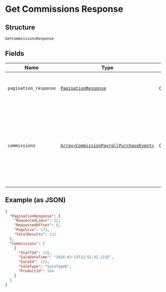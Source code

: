 
# Get Commissions Response

## Structure

`GetCommissionsResponse`

## Fields

| Name | Type | Tags | Description |
|  --- | --- | --- | --- |
| `pagination_response` | [`PaginationResponse`](../../doc/models/pagination-response.md) | Optional | Contains information about the pagination to use. |
| `commissions` | [`Array<CommissionPayrollPurchaseEvent>`](../../doc/models/commission-payroll-purchase-event.md) | Optional | Contains information about commissions earned by staff for sales within the given date range. Results are ordered by `SaleId`, then by `StaffId`. |

## Example (as JSON)

```json
{
  "PaginationResponse": {
    "RequestedLimit": 22,
    "RequestedOffset": 0,
    "PageSize": 172,
    "TotalResults": 112
  },
  "Commissions": [
    {
      "StaffId": 216,
      "SaleDateTime": "2016-03-13T12:52:32.123Z",
      "SaleId": 122,
      "SaleType": "SaleType6",
      "ProductId": 164
    }
  ]
}
```

